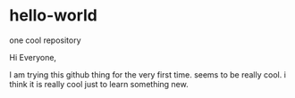 # hello-world
one cool repository 

Hi Everyone,

I am trying this github thing for the very first time. seems to be really cool. i think it is really cool just to learn something new. 

